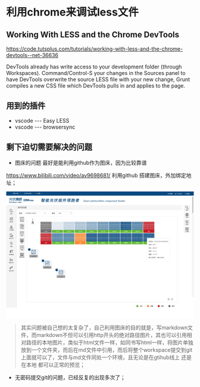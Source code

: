 # 利用chrome来调试less文件

## Working With LESS and the Chrome DevTools

https://code.tutsplus.com/tutorials/working-with-less-and-the-chrome-devtools--net-36636

DevTools already has write access to your development folder (through Workspaces). Command/Control-S your changes in the Sources panel to have DevTools overwrite the source LESS file with your new change, Grunt compiles a new CSS file which DevTools pulls in and applies to the page.

## 用到的插件

* vscode --- Easy LESS
* vscode --- browsersync


## 剩下迫切需要解决的问题

* 图床的问题 最好是能利用github作为图床，因为比较靠谱

https://www.bilibili.com/video/av9698681/ 利用github 搭建图床，外加绑定地址；

![组件监控图](./images/4组件监控.jpg)

> 其实问题被自己想的太复杂了，自己利用图床的目的就是，写markdown文件，而markdown不但可以引用http开头的绝对路径图片，其也可以引用相对路径的本地图片，类似于html文件一样，如同书写html一样，将图片单独放到一个文件夹，而后在md文件中引用，而后将整个workspace提交到git上面就可以了，文件与md文件同处一个环境，且无论是在gtihub线上 还是在本地 都可以正常的预览；

* 无密码提交git的问题，已经反复的出现多次了；